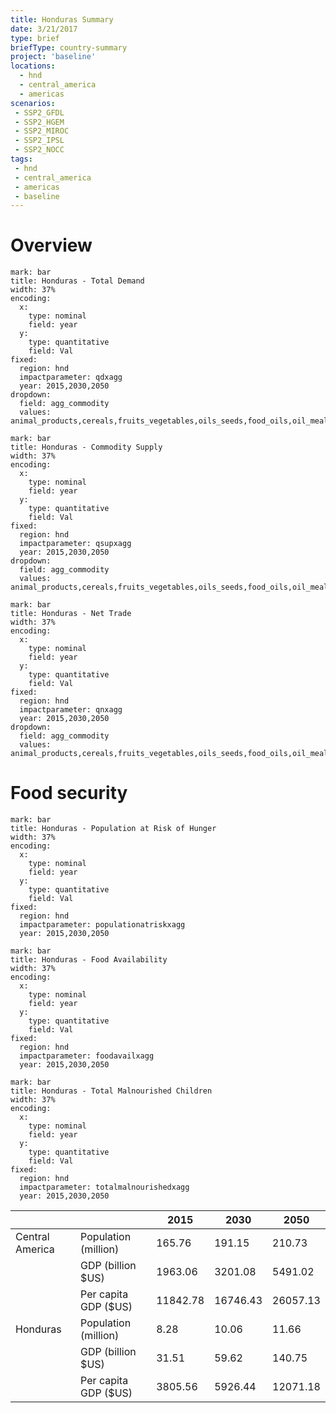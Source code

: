 ```yaml
---
title: Honduras Summary
date: 3/21/2017
type: brief
briefType: country-summary
project: 'baseline'
locations:
  - hnd
  - central_america
  - americas
scenarios:
 - SSP2_GFDL
 - SSP2_HGEM
 - SSP2_MIROC
 - SSP2_IPSL
 - SSP2_NOCC
tags:
 - hnd
 - central_america
 - americas
 - baseline
---
```

# Overview 

```chart
mark: bar
title: Honduras - Total Demand
width: 37%
encoding:
  x:
    type: nominal
    field: year
  y:
    type: quantitative
    field: Val
fixed:
  region: hnd
  impactparameter: qdxagg
  year: 2015,2030,2050
dropdown:
  field: agg_commodity
  values: animal_products,cereals,fruits_vegetables,oils_seeds,food_oils,oil_meals,other,pulses,roots_tubers,sugar
```

```chart
mark: bar
title: Honduras - Commodity Supply
width: 37%
encoding:
  x:
    type: nominal
    field: year
  y:
    type: quantitative
    field: Val
fixed:
  region: hnd
  impactparameter: qsupxagg
  year: 2015,2030,2050
dropdown:
  field: agg_commodity
  values: animal_products,cereals,fruits_vegetables,oils_seeds,food_oils,oil_meals,other,pulses,roots_tubers,sugar
```

```chart
mark: bar
title: Honduras - Net Trade
width: 37%
encoding:
  x:
    type: nominal
    field: year
  y:
    type: quantitative
    field: Val
fixed:
  region: hnd
  impactparameter: qnxagg
  year: 2015,2030,2050
dropdown:
  field: agg_commodity
  values: animal_products,cereals,fruits_vegetables,oils_seeds,food_oils,oil_meals,other,pulses,roots_tubers,sugar
```

# Food security

```chart
mark: bar
title: Honduras - Population at Risk of Hunger
width: 37%
encoding:
  x:
    type: nominal
    field: year
  y:
    type: quantitative
    field: Val
fixed:
  region: hnd
  impactparameter: populationatriskxagg
  year: 2015,2030,2050
```

```chart
mark: bar
title: Honduras - Food Availability
width: 37%
encoding:
  x:
    type: nominal
    field: year
  y:
    type: quantitative
    field: Val
fixed:
  region: hnd
  impactparameter: foodavailxagg
  year: 2015,2030,2050
```

```chart
mark: bar
title: Honduras - Total Malnourished Children
width: 37%
encoding:
  x:
    type: nominal
    field: year
  y:
    type: quantitative
    field: Val
fixed:
  region: hnd
  impactparameter: totalmalnourishedxagg
  year: 2015,2030,2050
```

|   |   | 2015 | 2030 | 2050 |
|---|---|---|---|---|
| Central America | Population (million) | 165.76 | 191.15 | 210.73 |
|  | GDP (billion $US) | 1963.06 | 3201.08 | 5491.02 |
|  | Per capita GDP ($US) | 11842.78 | 16746.43 | 26057.13 |
| Honduras | Population (million) | 8.28 | 10.06 | 11.66 |
|  | GDP (billion $US) | 31.51 | 59.62 | 140.75 |
|  | Per capita GDP ($US) | 3805.56| 5926.44| 12071.18|